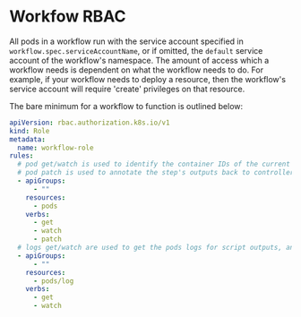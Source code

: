 # Workfow RBAC

All pods in a workflow run with the service account specified in
`workflow.spec.serviceAccountName`, or if omitted, the `default` service account
of the workflow's namespace. The amount of access which a workflow needs is
dependent on what the workflow needs to do. For example, if your workflow needs
to deploy a resource, then the workflow's service account will require 'create'
privileges on that resource.

The bare minimum for a workflow to function is outlined below:

```yaml
apiVersion: rbac.authorization.k8s.io/v1
kind: Role
metadata:
  name: workflow-role
rules:
  # pod get/watch is used to identify the container IDs of the current pod
  # pod patch is used to annotate the step's outputs back to controller (e.g. artifact location)
  - apiGroups:
      - ""
    resources:
      - pods
    verbs:
      - get
      - watch
      - patch
  # logs get/watch are used to get the pods logs for script outputs, and for log archival
  - apiGroups:
      - ""
    resources:
      - pods/log
    verbs:
      - get
      - watch
```
